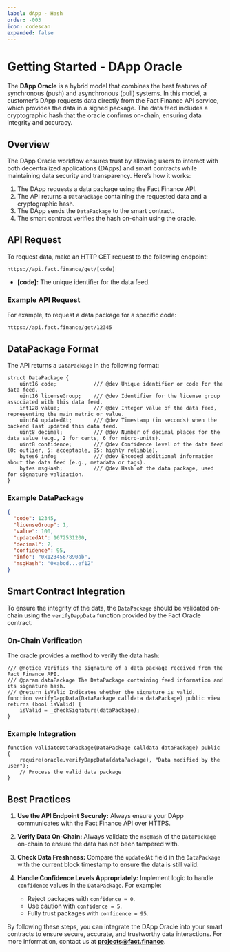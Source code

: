 ```yaml
---
label: dApp - Hash 
order: -003
icon: codescan
expanded: false
---
```


# Getting Started - DApp Oracle

The **DApp Oracle** is a hybrid model that combines the best features of synchronous (push) and asynchronous (pull) systems. In this model, a customer’s DApp requests data directly from the Fact Finance API service, which provides the data in a signed package. The data feed includes a cryptographic hash that the oracle confirms on-chain, ensuring data integrity and accuracy.


## Overview
The DApp Oracle workflow ensures trust by allowing users to interact with both decentralized applications (DApps) and smart contracts while maintaining data security and transparency. Here’s how it works:

1. The DApp requests a data package using the Fact Finance API.
2. The API returns a `DataPackage` containing the requested data and a cryptographic hash.
3. The DApp sends the `DataPackage` to the smart contract.
4. The smart contract verifies the hash on-chain using the oracle.


## API Request
To request data, make an HTTP GET request to the following endpoint:
```
https://api.fact.finance/get/[code]
```

- **[code]:** The unique identifier for the data feed.

### Example API Request
For example, to request a data package for a specific code:
```
https://api.fact.finance/get/12345
```


## DataPackage Format
The API returns a `DataPackage` in the following format:

```solidity
struct DataPackage {
    uint16 code;            /// @dev Unique identifier or code for the data feed.
    uint16 licenseGroup;    /// @dev Identifier for the license group associated with this data feed.
    int128 value;           /// @dev Integer value of the data feed, representing the main metric or value.
    uint64 updatedAt;       /// @dev Timestamp (in seconds) when the backend last updated this data feed.
    uint8 decimal;          /// @dev Number of decimal places for the data value (e.g., 2 for cents, 6 for micro-units).
    uint8 confidence;       /// @dev Confidence level of the data feed (0: outlier, 5: acceptable, 95: highly reliable).
    bytes6 info;            /// @dev Encoded additional information about the data feed (e.g., metadata or tags).
    bytes msgHash;          /// @dev Hash of the data package, used for signature validation.
}
```

### Example DataPackage
```json
{
  "code": 12345,
  "licenseGroup": 1,
  "value": 100,
  "updatedAt": 1672531200,
  "decimal": 2,
  "confidence": 95,
  "info": "0x1234567890ab",
  "msgHash": "0xabcd...ef12"
}
```


## Smart Contract Integration
To ensure the integrity of the data, the `DataPackage` should be validated on-chain using the `verifyDappData` function provided by the Fact Oracle contract.

### On-Chain Verification
The oracle provides a method to verify the data hash:
```solidity
/// @notice Verifies the signature of a data package received from the Fact Finance API.
/// @param dataPackage The DataPackage containing feed information and its signature hash.
/// @return isValid Indicates whether the signature is valid.
function verifyDappData(DataPackage calldata dataPackage) public view returns (bool isValid) {
    isValid = _checkSignature(dataPackage);
}
```

### Example Integration
```solidity
function validateDataPackage(DataPackage calldata dataPackage) public {
    require(oracle.verifyDappData(dataPackage), "Data modified by the user");
    // Process the valid data package
}
```


## Best Practices

1. **Use the API Endpoint Securely:**
   Always ensure your DApp communicates with the Fact Finance API over HTTPS.

2. **Verify Data On-Chain:**
   Always validate the `msgHash` of the `DataPackage` on-chain to ensure the data has not been tampered with.

3. **Check Data Freshness:**
   Compare the `updatedAt` field in the `DataPackage` with the current block timestamp to ensure the data is still valid.

4. **Handle Confidence Levels Appropriately:**
   Implement logic to handle `confidence` values in the `DataPackage`. For example:
   - Reject packages with `confidence = 0`.
   - Use caution with `confidence = 5`.
   - Fully trust packages with `confidence = 95`.


By following these steps, you can integrate the DApp Oracle into your smart contracts to ensure secure, accurate, and trustworthy data interactions. For more information, contact us at **projects@fact.finance**.


